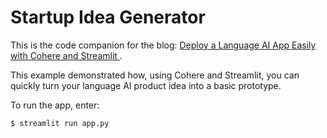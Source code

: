 # Startup Idea Generator

This is the code companion for the blog: [Deploy a Language AI App Easily with Cohere and Streamlit
](https://txt.cohere.ai/deploy-cohere-streamlit/).

This example demonstrated how, using Cohere and Streamlit, you can quickly turn your language AI product idea into a basic prototype.

To run the app, enter:

```console
$ streamlit run app.py
